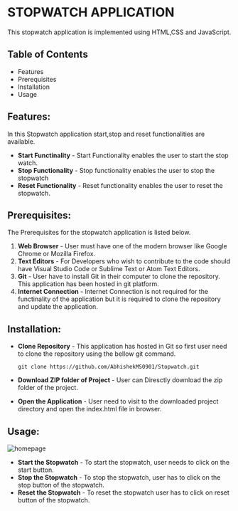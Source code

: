# STOPWATCH APPLICATION
  This stopwatch application is implemented using HTML,CSS and JavaScript.

## Table of Contents
- Features
- Prerequisites
- Installation
- Usage

 ## Features:
   In this Stopwatch application start,stop and reset functionalities are available.
   * **Start Functinality** - Start Functionality enables the user to start the stop watch.
   * **Stop Functionality** - Stop functionality enables the user to stop the stopwatch
   * **Reset Functionality** - Reset functionality enables the user to reset the stopwatch.
## Prerequisites:
   The Prerequisites for the stopwatch application is listed below.

   1. **Web Browser** - User must have one of the modern browser like Google Chrome or Mozilla Firefox.
   1. **Text Editors** - For Developers who wish to contribute to the code should have Visual Studio Code or Sublime Text or Atom Text Editors.
   1. **Git** - User have to install Git in their computer to clone the repository. This application has been hosted in git platform. 
   1. **Internet Connection** - Internet Connection is not required for the functinality of the application but it is required to clone the repository and update the application.

   ## Installation:
- **Clone Repository** - This application has hosted in Git so first user need to clone the repository using the bellow git command.
  
      git clone https://github.com/AbhishekMS0901/Stopwatch.git

- **Download ZIP folder of Project** - User can Diresctly download the zip folder of the project.

- **Open the Application** - User need to visit to the downloaded project directory and open the index.html file in browser.

## Usage:
   ![homepage](image-1.png)

   - **Start the Stopwatch** - To start the stopwatch, user needs to click on the start button.
   - **Stop the Stopwatch** - To stop the stopwatch, user has to click on the stop button of the stopwatch.
   - **Reset the Stopwatch** - To reset the stopwatch user has to click on reset button of the stopwatch. 



     


   

      
